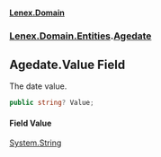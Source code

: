 #### [Lenex.Domain](index.md 'index')
### [Lenex.Domain.Entities](Lenex.Domain.Entities.md 'Lenex.Domain.Entities').[Agedate](Lenex.Domain.Entities.Agedate.md 'Lenex.Domain.Entities.Agedate')

## Agedate.Value Field

The date value.

```csharp
public string? Value;
```

#### Field Value
[System.String](https://docs.microsoft.com/en-us/dotnet/api/System.String 'System.String')